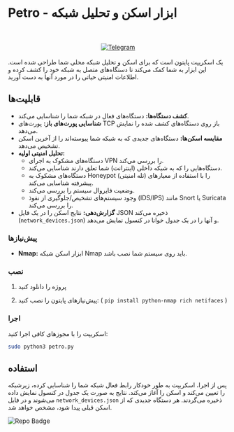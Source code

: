 # Petro - ابزار اسکن و تحلیل شبکه
<div align="center">
  <br><br>
  <a href="https://t.me/NullError_ir" target="_blank">
    <img src="https://img.shields.io/badge/Telegram-black?style=for-the-badge&logo=Telegram" alt="Telegram" />
  </a>
</div>
<br>
 یک اسکریپت پایتون است که برای اسکن و تحلیل شبکه محلی شما طراحی شده است. این ابزار به شما کمک می‌کند تا دستگاه‌های متصل به شبکه خود را کشف کرده و اطلاعات امنیتی حیاتی را در مورد آنها به دست آورید.

## قابلیت‌ها

  * **کشف دستگاه‌ها:** دستگاه‌های فعال در شبکه شما را شناسایی می‌کند.
  * **شناسایی پورت‌های باز:** پورت‌های TCP باز روی دستگاه‌های کشف شده را نمایش می‌دهد.
  * **مقایسه اسکن‌ها:** دستگاه‌های جدیدی که به شبکه شما پیوسته‌اند را از آخرین اسکن تشخیص می‌دهد.
  * **تحلیل امنیتی اولیه:**
      * دستگاه‌های مشکوک به اجرای VPN را بررسی می‌کند.
      * دستگاه‌هایی را که به شبکه داخلی (اینترانت) شما تعلق دارند شناسایی می‌کند.
      * دستگاه‌های مشکوک به Honeypot (تله امنیتی) را با استفاده از معیارهای پیشرفته شناسایی می‌کند.
      * وضعیت فایروال سیستم را بررسی می‌کند.
      * وجود سیستم‌های تشخیص/جلوگیری از نفوذ (IDS/IPS) مانند Snort یا Suricata را بررسی می‌کند.
  * **گزارش‌دهی:** نتایج اسکن را در یک فایل JSON ذخیره می‌کند (`network_devices.json`) و آنها را در یک جدول خوانا در کنسول نمایش می‌دهد.


### پیش‌نیازها

  * **Nmap:** ابزار اسکن شبکه Nmap باید روی سیستم شما نصب باشد.

### نصب

1.  پروژه را دانلود کنید 

2.  پیش‌نیازهای پایتون را نصب کنید:
    (  `pip install python-nmap rich netifaces` )

### اجرا

اسکریپت را با مجوزهای کافی اجرا کنید:

```bash
sudo python3 petro.py
```

## استفاده

پس از اجرا، اسکریپت به طور خودکار رابط فعال شبکه شما را شناسایی کرده، زیرشبکه را تعیین می‌کند و اسکن را آغاز می‌کند. نتایج به صورت یک جدول در کنسول نمایش داده می‌شوند و در فایل `network_devices.json` ذخیره می‌گردند. هر دستگاه جدیدی که از اسکن قبلی پیدا شود، مشخص خواهد شد.



![Repo Badge](https://visitor-badge.laobi.icu/badge?page_id=null-err0r.Petro) 

